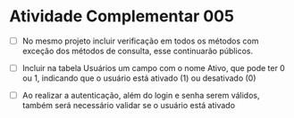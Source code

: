 # Atividade Complementar 005

- [ ] No mesmo projeto incluir verificação em todos os métodos com exceção dos métodos de consulta, esse continuarão públicos.

- [ ] Incluir na tabela Usuários um campo com o nome Ativo, que pode ter 0 ou 1, indicando que o usuário está ativado (1) ou desativado (0)

- [ ] Ao realizar a autenticação, além do login e senha serem válidos, também será necessário validar se o usuário está ativado
